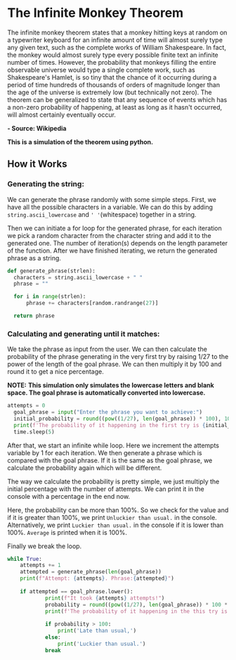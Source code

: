 # The Infinite Monkey Theorem

The infinite monkey theorem states that a monkey hitting keys at random on a typewriter keyboard for an infinite amount of time will almost surely type any given text, such as the complete works of William Shakespeare. In fact, the monkey would almost surely type every possible finite text an infinite number of times. However, the probability that monkeys filling the entire observable universe would type a single complete work, such as Shakespeare's Hamlet, is so tiny that the chance of it occurring during a period of time hundreds of thousands of orders of magnitude longer than the age of the universe is extremely low (but technically not zero). The theorem can be generalized to state that any sequence of events which has a non-zero probability of happening, at least as long as it hasn't occurred, will almost certainly eventually occur. 

**- Source: Wikipedia**


**This is a simulation of the theorem using python.**

## How it Works

### Generating the string:
We can generate the phrase randomly with some simple steps. First, we have all the possible characters in a variable. We can do this by adding `string.ascii_lowercase` and `' '`(whitespace) together in a string.
  
Then we can initiate a for loop for the generated phrase, for each iteration we pick a random character from the character string and add it to the generated one. The number of iteration(s) depends on the length parameter of the function. After we have finished iterating, we return the generated phrase as a string.
  
```Python
def generate_phrase(strlen):
  characters = string.ascii_lowercase + " "
  phrase = ""

  for i in range(strlen):
      phrase += characters[random.randrange(27)]

  return phrase
```

### Calculating and generating until it matches:
We take the phrase as input from the user. We can then calculate the probability of the phrase generating in the very first try by raising 1/27 to the power of the length of the goal phrase. We can then multiply it by 100 and round it to get a nice percentage.

__NOTE:__ **This simulation only simulates the lowercase letters and blank space. The goal phrase is automatically converted into lowercase.**

```Python
attempts = 0
  goal_phrase = input("Enter the phrase you want to achieve:")
  initial_probability = round((pow((1/27), len(goal_phrase)) * 100), 10)
  print(f'The probability of it happening in the first try is {initial_probability}%')
  time.sleep(5)
```

After that, we start an infinite while loop. Here we increment the attempts variable by 1 for each iteration. We then generate a phrase which is compared with the goal phrase. If it is the same as the goal phrase, we calculate the probability again which will be different.

The way we calculate the probability is pretty simple, we just multiply the initial percentage with the number of attempts. We can print it in the console with a percentage in the end now.

Here, the probability can be more than 100%. So we check for the value and if it is greater than 100%, we print `Unluckier than usual.` in the console. Alternatively, we print `Luckier than usual.` in the console if it is lower than 100%. `Average` is printed when it is 100%.

Finally we break the loop.

```Python
while True:
    attempts += 1
    attempted = generate_phrase(len(goal_phrase))
    print(f"Attempt: {attempts}. Phrase:{attempted}")
    
    if attempted == goal_phrase.lower():
            print(f"It took {attempts} attempts!")
            probability = round((pow((1/27), len(goal_phrase)) * 100 * attempts), 3)
            print(f'The probability of it happening in the this try is {probability}%.')
            
            if probability > 100:
                print('Late than usual,')
            else:
                print('Luckier than usual.')
            break
        
```
  
